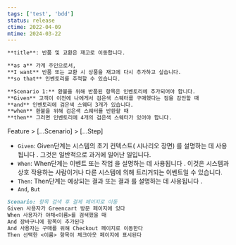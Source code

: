 ```yaml
---
tags: ['test', 'bdd']
status: release
ctime: 2022-04-09
mtime: 2024-03-22
---
```


```md
**title**: 반품 및 교환은 재고로 이동합니다.

**as a** 가게 주인으로서,
**I want** 반품 또는 교환 시 상품을 재고에 다시 추가하고 싶습니다.
**so that** 인벤토리를 추적할 수 있습니다.

**Scenario 1:** 환불을 위해 반품된 항목은 인벤토리에 추가되어야 합니다.
**Given** 고객이 이전에 나에게서 검은색 스웨터를 구매했다는 점을 감안할 때
**and** 인벤토리에 검은색 스웨터 3개가 있습니다.
**when** 환불을 위해 검은색 스웨터를 반환할 때
**then** 그러면 인벤토리에 4개의 검은색 스웨터가 있어야 합니다.
```

Feature > [...Scenario] > [...Step]

- `Given`: Given단계는 시스템의 초기 컨텍스트( 시나리오 장면) 를 설명하는 데 사용됩니다 . 그것은 일반적으로 과거에 일어난 일입니다.
- `When`: When단계는 이벤트 또는 작업 을 설명하는 데 사용됩니다 . 이것은 시스템과 상호 작용하는 사람이거나 다른 시스템에 의해 트리거되는 이벤트일 수 있습니다.
- `Then`: Then단계는 예상되는 결과 또는 결과 를 설명하는 데 사용됩니다 .
- `And`, `But`

```md
Scenario: 항목 검색 후 결제 페이지로 이동
Given 사용자가 Greencart 방문 페이지에 있다
When 사용자가 야채<이름>를 검색했을 때
And 장바구니에 항목이 추가된다
And 사용자는 구매를 위해 Checkout 페이지로 이동한다
Then 선택한 <이름> 항목이 체크아웃 페이지에 표시된다
```
